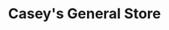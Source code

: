 ---
title: "Casey's General Store"
url: /sherwood/caseys-general-store-ar-107/
shop: Lebensmittel
---